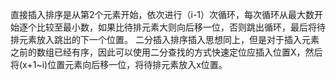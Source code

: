 直接插入排序是从第2个元素开始，依次进行（i-1）次循环，每次循环从最大数开始逐个比较至最小数，如果比待排元素大则向后移一位，否则跳出循环，最后将待排元素放入跳出的下一个位置。
二分插入排序插入思想同上，但是对于插入元素之前的数组已经有序，因此可以使用二分查找的方式快速定位应插入位置X，然后将(x+1~i)位置元素向后移一位，将待排元素放入x位置。
